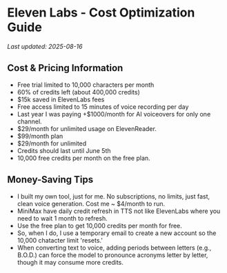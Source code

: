 # Eleven Labs - Cost Optimization Guide

*Last updated: 2025-08-16*

## Cost & Pricing Information

- Free trial limited to 10,000 characters per month
- 60% of credits left (about 400,000 credits)
- $15k saved in ElevenLabs fees
- Free access limited to 15 minutes of voice recording per day
- Last year I was paying +$1000/month for AI voiceovers for only one channel.
- $29/month for unlimited usage on ElevenReader.
- $99/month plan
- $29/month for unlimited
- Credits should last until June 5th
- 10,000 free credits per month on the free plan.

## Money-Saving Tips

- I built my own tool, just for me. No subscriptions, no limits, just fast, clean voice generation. Cost me ~ $4/month to run.
- MiniMax have daily credit refresh in TTS not like ElevenLabs where you need to wait 1 month to refresh.
- Use the free plan to get 10,000 credits per month for free.
- So, when I do, I use a temporary email to create a new account so the 10,000 chatacter limit 'resets.'
- When converting text to voice, adding periods between letters (e.g., B.O.D.) can force the model to pronounce acronyms letter by letter, though it may consume more credits.

